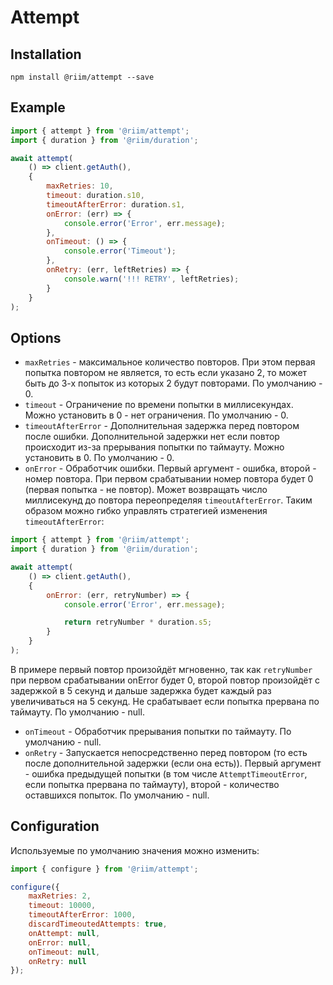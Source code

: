 # Attempt

## Installation

```
npm install @riim/attempt --save
```

## Example

```js
import { attempt } from '@riim/attempt';
import { duration } from '@riim/duration';

await attempt(
	() => client.getAuth(),
	{
		maxRetries: 10,
		timeout: duration.s10,
		timeoutAfterError: duration.s1,
		onError: (err) => {
			console.error('Error', err.message);
		},
		onTimeout: () => {
			console.error('Timeout');
		},
		onRetry: (err, leftRetries) => {
			console.warn('!!! RETRY', leftRetries);
		}
	}
);
```

## Options

- `maxRetries` - максимальное количество повторов. При этом первая попытка повтором не является, то есть если указано 2, то может быть до 3-х попыток из которых 2 будут повторами. По умолчанию - 0.
- `timeout` -  Ограничение по времени попытки в миллисекундах. Можно установить в 0 - нет ограничения. По умолчанию - 0.
- `timeoutAfterError` - Дополнительная задержка перед повтором после ошибки. Дополнительной задержки нет если повтор происходит из-за прерывания попытки по таймауту. Можно установить в 0. По умолчанию - 0.
- `onError` - Обработчик ошибки. Первый аргумент - ошибка, второй - номер повтора. При первом срабатывании номер повтора будет 0 (первая попытка - не повтор). Может возвращать число миллисекунд до повтора переопределяя `timeoutAfterError`. Таким образом можно гибко управлять стратегией изменения `timeoutAfterError`:
```js
import { attempt } from '@riim/attempt';
import { duration } from '@riim/duration';

await attempt(
	() => client.getAuth(),
	{
		onError: (err, retryNumber) => {
			console.error('Error', err.message);

			return retryNumber * duration.s5;
		}
	}
);
```
В примере первый повтор произойдёт мгновенно, так как `retryNumber` при первом срабатывании onError будет 0, второй повтор произойдёт с задержкой в 5 секунд и дальше задержка будет каждый раз увеличиваться на 5 секунд.
Не срабатывает если попытка прервана по таймауту.
По умолчанию - null.
- `onTimeout` - Обработчик прерывания попытки по таймауту. По умолчанию - null.
- `onRetry` - Запускается непосредственно перед повтором (то есть после дополнительной задержки (если она есть)). Первый аргумент - ошибка предыдущей попытки (в том числе `AttemptTimeoutError`, если попытка прервана по таймауту), второй - количество оставшихся попыток. По умолчанию - null.

## Configuration

Используемые по умолчанию значения можно изменить:
```js
import { configure } from '@riim/attempt';

configure({
	maxRetries: 2,
	timeout: 10000,
	timeoutAfterError: 1000,
	discardTimeoutedAttempts: true,
	onAttempt: null,
	onError: null,
	onTimeout: null,
	onRetry: null
});
```
